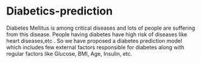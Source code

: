 # Diabetics-prediction
Diabetes Mellitus is among critical diseases and lots of people are suffering from this disease. People having diabetes have high risk of diseases like heart diseases,etc . So we have proposed a diabetes prediction model  which includes few external factors responsible for diabetes along with regular factors like Glucose, BMI, Age, Insulin, etc. 
